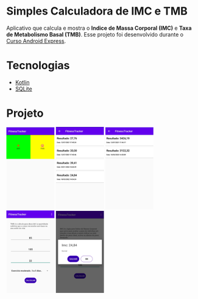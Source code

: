 # Simples Calculadora de IMC e TMB

Aplicativo que calcula e mostra o **Indice de Massa Corporal (IMC)** e **Taxa de Metabolismo Basal (TMB)**. Esse projeto foi desenvolvido durante o [Curso Android Express](https://androiddeveloper.com.br/inscricao). 

# Tecnologias

- [Kotlin](https://kotlinlang.org/)
- [SQLite](https://www.sqlite.org/index.html)

# Projeto

<div>
<img style="width: 25%;" src=".github/image-1.jpg" >
<img style="width: 25%;" src=".github/image-2.jpg" >
<img style="width: 25%;" src=".github/image-3.jpg" >
<img style="width: 25%;" src=".github/image-4.jpg" >
<img style="width: 25%;" src=".github/image-5.jpg" >
</div>
